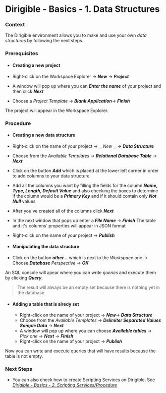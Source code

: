 # Dirigible - Basics - 1. Data Structures

### **Context**

The Dirigible environment allows you to make and use your own *data structures* by following the next steps.

### **Prerequisites**

* #### **Creating a new project**

 * Right-click on the Workspace Explorer -> __*New*__ -> __*Project*__
 * A window will pop up where you can _**Enter the name**_ of your project and then click  __*Next*__
 * Choose a *Project Template* -> __*Blank Application*__-> __*Finish*__

The project will appear in the Workspace Explorer.

### **Procedure**

* #### **Creating a new data structure**

 * Right-click on the name of your project -> __*New* __-> __*Data Structure*__
  * Choose from the *Available Templates* -> __*Relational Database Table*__ -> __*Next*__
  * Click on the button __*Add*__ which is placed at the lower left corner in order to add columns to your data structure
  * Add all the columns you want by filling the fields for the column __*Name, Type, Length, Default Value*__ and also checking the boxes to determine if the column would be a __*Primary Key*__ and if it should contain only __*Not Null*__ values 
  * After you've created all of the columns click __*Next*__
  * In the next window that pops up enter a __*File Name*__ -> __*Finish*__  The table and it's columns' properties will appear in JSON format
   * Right-click on the name of your project -> __*Publish*__

* #### **Manipulating the data structure**

 * Click on the button __*other...*__ which is next to the *Workspace* one -> Choose __*Database*__  *Perspective* ->  __*OK*__ 
 
 An SQL console will apear where you can write *queries* and execute them by clicking __*Query*__. 
 >The result will always be an empty set because there is nothing yet in the database.

* #### **Adding a table that is alredy set**
 
  *  Right-click on the name of your project -> __*New*__-> __*Data Structure*__
  * Choose from the *Available Templates* -> __*Delimiter Separated Values Sample Data*__ -> __*Next*__
  * A window will pop up where you can choose __*Available tables*__ -> *Pick one* -> __*Next*__ -> __*Finish*__
  * Right-click on the name of your project -> __*Publish*__

 Now you can write and execute queries that will have results because the table is not empty.

### **Next Steps**
* You can also check how to create Scripting Services on Dirigible. See [_Dirigible - Basics - 2. Scripting Services/Procedure_][1]

[1]: https://github.com/dirigiblelabs/curriculum/tree/master/TeodoraBancheva/WrittenDocumentation/ScriptingServices.md
